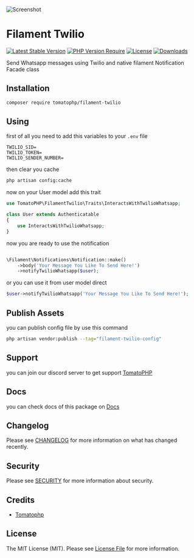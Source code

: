 ![Screenshot](https://raw.githubusercontent.com/tomatophp/filament-twilio/master/arts/3x1io-tomato-fcm.jpg)

# Filament Twilio

[![Latest Stable Version](https://poser.pugx.org/tomatophp/filament-twilio/version.svg)](https://packagist.org/packages/tomatophp/filament-twilio)
[![PHP Version Require](http://poser.pugx.org/tomatophp/filament-twilio/require/php)](https://packagist.org/packages/tomatophp/filament-twilio)
[![License](https://poser.pugx.org/tomatophp/filament-twilio/license.svg)](https://packagist.org/packages/tomatophp/filament-twilio)
[![Downloads](https://poser.pugx.org/tomatophp/filament-twilio/d/total.svg)](https://packagist.org/packages/tomatophp/filament-twilio)

Send Whatsapp messages using Twilio and native filament Notification Facade class

## Installation

```bash
composer require tomatophp/filament-twilio
```

## Using

first of all you need to add this variables to your `.env` file

```dotenv
TWILIO_SID=
TWILIO_TOKEN=
TWILIO_SENDER_NUMBER=
```

then clear you cache

```bash
php artisan config:cache
```

now on your User model add this trait

```php
use TomatoPHP\FilamentTwilio\Traits\InteractsWithTwilioWhatsapp;

class User extends Authenticatable
{
    use InteractsWithTwilioWhatsapp;
}
```

now you are ready to use the notification

```php

\Filament\Notifications\Notification::make()
    ->body('Your Message You Like To Send Here!')
    ->notifyTwilioWhatsapp($user);
```

or you can use it from user model direct

```php
$user->notifyTwilioWhatsapp('Your Message You Like To Send Here!');
```

## Publish Assets

you can publish config file by use this command

```bash
php artisan vendor:publish --tag="filament-twilio-config"
```

## Support

you can join our discord server to get support [TomatoPHP](https://discord.gg/Xqmt35Uh)

## Docs

you can check docs of this package on [Docs](https://docs.tomatophp.com/plugins/laravel-package-generator)

## Changelog

Please see [CHANGELOG](CHANGELOG.md) for more information on what has changed recently.

## Security

Please see [SECURITY](SECURITY.md) for more information about security.

## Credits

- [Tomatophp](mailto:info@3x1.io)

## License

The MIT License (MIT). Please see [License File](LICENSE.md) for more information.

